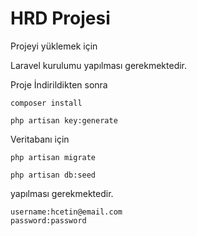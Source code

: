 # HRD Projesi
 Projeyi yüklemek için 
 
 Laravel kurulumu yapılması gerekmektedir.
 
 Proje İndirildikten sonra 
 
 ```composer install```
 
 ```php artisan key:generate```

Veritabanı için 

```php artisan migrate```
 
```php artisan db:seed``` 

yapılması gerekmektedir.

```
username:hcetin@email.com
password:password
```

 
 
